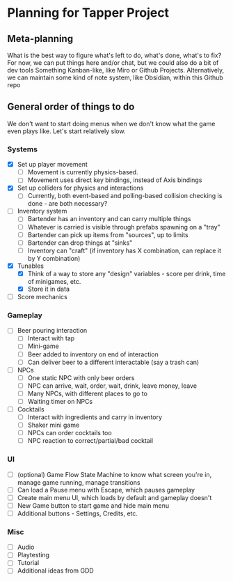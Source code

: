 # Planning for Tapper Project

## Meta-planning

What is the best way to figure what's left to do, what's done, what's to fix?
For now, we can put things here and/or chat, but we could also do a bit of dev tools
Something Kanban-like, like Miro or Github Projects.
Alternatively, we can maintain some kind of note system, like Obsidian, within this Github repo

## General order of things to do

We don't want to start doing menus when we don't know what the game even plays like. Let's start relatively slow.

### Systems
- [x] Set up player movement
	- [ ] Movement is currently physics-based.
	- [ ] Movement uses direct key bindings, instead of Axis bindings
- [x] Set up colliders for physics and interactions
	- [ ] Currently, both event-based and polling-based collision checking is done - are both necessary?
- [ ] Inventory system
	- [ ] Bartender has an inventory and can carry multiple things
	- [ ] Whatever is carried is visible through prefabs spawning on a "tray"
	- [ ] Bartender can pick up items from "sources", up to limits
	- [ ] Bartender can drop things at "sinks"
	- [ ] Inventory can "craft" (if inventory has X combination, can replace it by Y combination)
- [x] Tunables
	- [x] Think of a way to store any "design" variables - score per drink, time of minigames, etc.
	- [x] Store it in data
- [ ] Score mechanics

### Gameplay
- [ ] Beer pouring interaction
	- [ ] Interact with tap
	- [ ] Mini-game
	- [ ] Beer added to inventory on end of interaction
	- [ ] Can deliver beer to a different interactable (say a trash can)
- [ ] NPCs
	- [ ] One static NPC with only beer orders
	- [ ] NPC can arrive, wait, order, wait, drink, leave money, leave
	- [ ] Many NPCs, with different places to go to
	- [ ] Waiting timer on NPCs
- [ ] Cocktails
	- [ ] Interact with ingredients and carry in inventory
	- [ ] Shaker mini game
	- [ ] NPCs can order cocktails too
	- [ ] NPC reaction to correct/partial/bad cocktail

### UI
- [ ] (optional) Game Flow State Machine to know what screen you're in, manage game running, manage transitions
- [ ] Can load a Pause menu with Escape, which pauses gameplay
- [ ] Create main menu UI, which loads by default and gameplay doesn't
- [ ] New Game button to start game and hide main menu
- [ ] Additional buttons - Settings, Credits, etc.

### Misc
- [ ] Audio
- [ ] Playtesting
- [ ] Tutorial
- [ ] Additional ideas from GDD